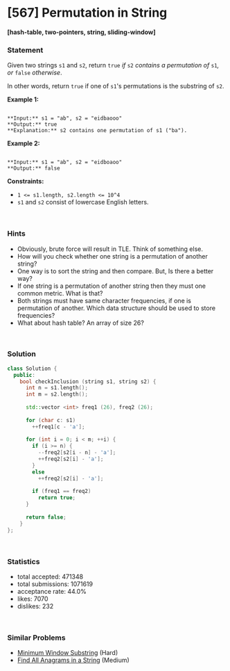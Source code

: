 # [567] Permutation in String

**[hash-table, two-pointers, string, sliding-window]**

### Statement

Given two strings `s1` and `s2`, return `true` *if* `s2` *contains a permutation of* `s1`*, or* `false` *otherwise*.

In other words, return `true` if one of `s1`'s permutations is the substring of `s2`.


**Example 1:**

```

**Input:** s1 = "ab", s2 = "eidbaooo"
**Output:** true
**Explanation:** s2 contains one permutation of s1 ("ba").

```

**Example 2:**

```

**Input:** s1 = "ab", s2 = "eidboaoo"
**Output:** false

```

**Constraints:**
* `1 <= s1.length, s2.length <= 10^4`
* `s1` and `s2` consist of lowercase English letters.


<br>

### Hints

- Obviously, brute force will result in TLE. Think of something else.
- How will you check whether one string is a permutation of another string?
- One way is to sort the string and then compare. But, Is there a better way?
- If one string is a permutation of another string then they must one common metric. What is that?
- Both strings must have same character frequencies, if  one is permutation of another. Which data structure should be used to store frequencies?
- What about hash table?  An array of size 26?

<br>

### Solution

```cpp
class Solution {
  public:
    bool checkInclusion (string s1, string s2) {
      int n = s1.length();
      int m = s2.length();
      
      std::vector <int> freq1 (26), freq2 (26);
      
      for (char c: s1)
        ++freq1[c - 'a'];
      
      for (int i = 0; i < m; ++i) {
        if (i >= n) {
          --freq2[s2[i - n] - 'a'];
          ++freq2[s2[i] - 'a'];
        }
        else
          ++freq2[s2[i] - 'a'];
        
        if (freq1 == freq2)
          return true;
      }
      
      return false;
    }
};
```

<br>

### Statistics

- total accepted: 471348
- total submissions: 1071619
- acceptance rate: 44.0%
- likes: 7070
- dislikes: 232

<br>

### Similar Problems

- [Minimum Window Substring](https://leetcode.com/problems/minimum-window-substring) (Hard)
- [Find All Anagrams in a String](https://leetcode.com/problems/find-all-anagrams-in-a-string) (Medium)
